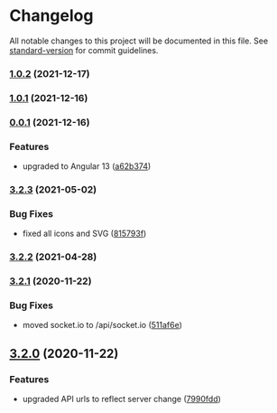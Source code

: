 # Changelog

All notable changes to this project will be documented in this file. See [standard-version](https://github.com/conventional-changelog/standard-version) for commit guidelines.

### [1.0.2](https://github.com/potpiejimmy/lunchmaster3000-ui/compare/v1.0.1...v1.0.2) (2021-12-17)

### [1.0.1](https://github.com/potpiejimmy/lunchmaster3000-ui/compare/v0.0.1...v1.0.1) (2021-12-16)

### [0.0.1](https://github.com/potpiejimmy/lunchmaster3000-ui/compare/v3.2.3...v0.0.1) (2021-12-16)


### Features

* upgraded to Angular 13 ([a62b374](https://github.com/potpiejimmy/lunchmaster3000-ui/commit/a62b37483339e117230942c9944c1ea69188ce68))

### [3.2.3](https://github.com/potpiejimmy/lunchmaster3000-ui/compare/v3.2.2...v3.2.3) (2021-05-02)


### Bug Fixes

* fixed all icons and SVG ([815793f](https://github.com/potpiejimmy/lunchmaster3000-ui/commit/815793fd33c2dbc9a8bbb0aa8bf3c970e2c5ef21))

### [3.2.2](https://github.com/potpiejimmy/lunchmaster3000-ui/compare/v3.2.1...v3.2.2) (2021-04-28)

### [3.2.1](https://github.com/potpiejimmy/lunchmaster3000-ui/compare/v3.2.0...v3.2.1) (2020-11-22)


### Bug Fixes

* moved socket.io to /api/socket.io ([511af6e](https://github.com/potpiejimmy/lunchmaster3000-ui/commit/511af6e08efec25e542a3f63cbff6e7d97f2e34a))

## [3.2.0](https://github.com/potpiejimmy/lunchmaster3000-ui/compare/v3.1.0...v3.2.0) (2020-11-22)


### Features

* upgraded API urls to reflect server change ([7990fdd](https://github.com/potpiejimmy/lunchmaster3000-ui/commit/7990fdd38f4c8a29966a373f48c53d9f2835eea2))
